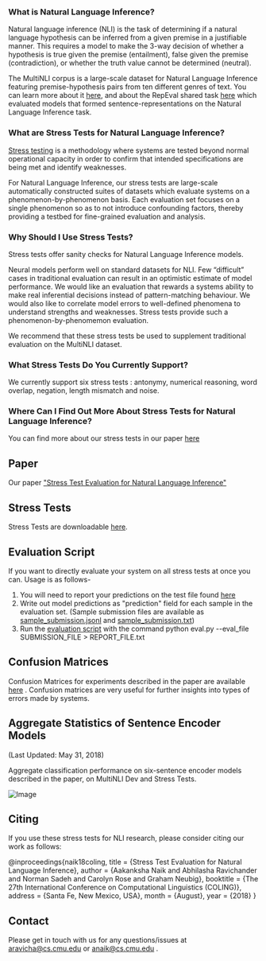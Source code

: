 ### What is Natural Language Inference?

Natural language inference (NLI) is the task of determining if a natural language hypothesis can be inferred from a given
premise in a justifiable manner. This requires a model to make the 3-way decision of whether a hypothesis is true given the premise (entailment), false given the premise (contradiction), or whether the truth value cannot be determined (neutral).

The MultiNLI corpus is a large-scale dataset for Natural Language Inference featuring premise-hypothesis pairs from ten different genres of text. You can learn more about it [here](http://www.nyu.edu/projects/bowman/multinli/), and about the RepEval shared task [here](https://repeval2017.github.io/shared/) which evaluated models that formed sentence-representations on the Natural Language Inference task.

### What are Stress Tests for Natural Language Inference?

[Stress testing](https://en.wikipedia.org/wiki/Stress_testing) is a methodology where systems are tested beyond normal operational capacity in order to confirm that intended specifications are being met and identify weaknesses.

For Natural Language Inference, our stress tests are large-scale automatically constructed suites of datasets which evaluate systems on a phenomenon-by-phenomenon basis. Each evaluation set focuses on a single phenomenon so as to not introduce confounding factors, thereby providing a testbed for fine-grained evaluation and analysis.

### Why Should I Use Stress Tests?

Stress tests offer sanity checks for Natural Language Inference models. 

Neural models perform well on standard datasets for NLI.  Few “difficult” cases in traditional evaluation can result in an optimistic estimate of model performance. We would like an evaluation that rewards a systems ability to make real inferential decisions instead of pattern-matching behaviour. We would also like to correlate model errors to well-defined phenomena to understand strengths and weaknesses. Stress tests provide such a phenomenon-by-phenomemon evaluation.

We recommend that these stress tests be used to supplement traditional evaluation on the MultiNLI dataset.

### What Stress Tests Do You Currently Support?

We currently support six stress tests : antonymy, numerical reasoning, word overlap, negation, length mismatch and noise.

### Where Can I Find Out More About Stress Tests for Natural Language Inference?

You can find more about our stress tests in our paper [here](https://arxiv.org/abs/1806.00692)

## Paper
Our paper ["Stress Test Evaluation for Natural Language Inference"](https://arxiv.org/abs/1806.00692)

## Stress Tests

Stress Tests are downloadable [here](https://drive.google.com/open?id=1faGA5pHdu5Co8rFhnXn-6jbBYC2R1dhw).

## Evaluation Script

If you want to directly evaluate your system on all stress tests at once you can. 
 Usage is as follows-
1. You will need to report your predictions on the test file found [here](https://drive.google.com/file/d/1Gw3YgA63rFMqAEpzDtO0PKFJ3WsHPQ5d/view?usp=sharing)
2. Write out model predictions as "prediction" field for each sample in the evaluation set. (Sample submission files are available as [sample_submission.jsonl](https://drive.google.com/file/d/18r2lb0sU_YmOZ1mRjHdtyFhsfADD4Qje/view?usp=sharing) and [sample_submission.txt](https://drive.google.com/file/d/14MbtSB-G6RZ87hJNX9AS3I5cVSfz7PDh/view?usp=sharing))
3. Run the [evaluation script](https://github.com/AbhilashaRavichander/NLI_StressTest/blob/master/eval.py) with the command
	python eval.py --eval_file SUBMISSION_FILE > REPORT_FILE.txt
  

## Confusion Matrices

Confusion Matrices for experiments described in the paper are available [here](https://drive.google.com/file/d/1SiOZz_VyJO9zPbBDAu6WIN4RVYwj5Q1T/view?usp=sharing) . Confusion matrices are very useful for further insights into types of errors made by systems. 

## Aggregate Statistics of Sentence Encoder Models
(Last Updated: May 31, 2018)

Aggregate classification performance on six-sentence encoder models described in the paper, on MultiNLI Dev and Stress Tests.


![Image](https://preview.ibb.co/bzFV0y/meta_chart_6.png)

## Citing

If you use these stress tests for NLI research, please consider citing our work as follows:

@inproceedings{naik18coling,
    title = {Stress Test Evaluation for Natural Language Inference},
    author = {Aakanksha Naik and Abhilasha Ravichander and Norman Sadeh and Carolyn Rose and Graham Neubig},
    booktitle = {The 27th International Conference on Computational Linguistics (COLING)},
    address = {Santa Fe, New Mexico, USA},
    month = {August},
    year = {2018}
}

## Contact

Please get in touch with us for any questions/issues at aravicha@cs.cmu.edu or anaik@cs.cmu.edu .
